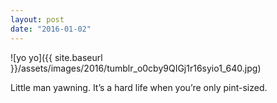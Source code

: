 ```yaml
---
layout: post
date: "2016-01-02"
---
```


![yo yo]({{ site.baseurl }}/assets/images/2016/tumblr_o0cby9QIGj1r16syio1_640.jpg)

Little man yawning. It’s a hard life when you’re only pint-sized.
